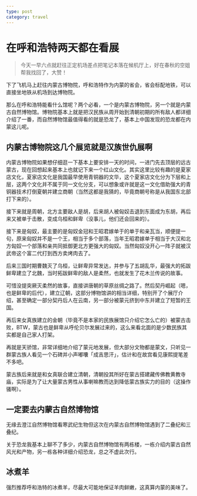 ```yaml
---
type: post
category: travel
---
```


# 在呼和浩特两天都在看展

> 今天一早六点就赶往正定机场差点把笔记本落在候机厅上，好在春秋的空姐帮我找回了，大赞！

下了飞机马上赶往内蒙古博物院，呼和浩特作为内蒙的省会，省会标配地铁，可以直接坐地铁从机场到达博物院。

那么在呼和浩特能看什么馆呢？两个必看，一个是内蒙古博物院，另一个就是内蒙古自然博物馆。博物院基本上就是把汉民族从周开始到清朝初期的所有敌人都详细介绍了一番，而自然博物馆最值得看的就是恐龙了，基本上中国发现的恐龙都在内蒙这儿呢。

## 内蒙古博物院这几个展览就是汉族世仇展啊

内蒙古博物院如果想仔细逛一下基本上要安排一天的时间，一进门先去顶层的远古蒙古，现在回想起来基本上也就记下来一个红山文化。其实这里比较有趣的是夏家店文化，夏家店文化是我国最早使用青铜器的文华，这个夏家店文化分为下层和上层，这两个文化并不属于同一文化分支，可以想象或许就是这一文化借助强大的青铜器技术打倒夏朝并建立商朝（当然这都是我猜的，毕竟商朝号称是从我国东北部打下来的）。

接下来就是周朝，北方主要敌人是胡，后来胡人被匈奴击退到东面成为东胡，再后来又被单于击散，变成乌桓和鲜卑（没事儿，他们还会回来的）。

接下来是匈奴，最主要的是匈奴金冠和王昭君嫁单于的单于和亲瓦当，顺便提一句，原来匈奴并不是一个王，相当于多个部落，当年王昭君嫁单于相当于大汉和北方匈奴一个部落和亲共同抵御更北方更强大的匈奴。当然匈奴没开心一阵子就被汉武帝这个富二代打到西方卖烤肉去了。

后来三国时期曹魏灭了乌桓，让鲜卑异常发达，并参与了五胡乱华，最强大的拓跋鲜卑建立了北魏，当时拓跋鲜卑的敌人是柔然，也就发生了花木兰传说的故事。

可惜没提突厥灭柔然的故事，直接讲唐朝的草原丝绸之路了。然后契丹崛起（嗯，也是鲜卑的后代），建立辽朝，这部分博物馆讲的相当详细，特别开了个展厅介绍，甚至确定一部分契丹后人在云南，另一部分被蒙元挤到中东并建立了短暂的王国。

再后来女真族建立的金朝（毕竟不是本家的民族展馆只介绍它怎么亡的）被蒙古击败，BTW，蒙古也是鲜卑从呼伦贝尔发展过来的，这么来看北面的是少数民族其实都是自己家人打架。

再就是天骄馆，非常详细地介绍了蒙元地发展，但大部分文物都是蒙文，只听见一群蒙古族人看见一个石碑并小声嘟囔「成吉思汗」，估计和在故宫看见康熙提笔差不多吧。

蒙古族后来就是和女真联合建立清朝，清朝投其所好在蒙古搭建藏传佛教黄教寺庙，实际是为了让大量蒙古男性从事喇嘛教而达到降低蒙古族实力的目的（这操作骚啊）。

## 一定要去内蒙古自然博物馆

无缘去澄江自然博物馆看寒武纪生物但这次在内蒙古自然博物馆遇到了二叠纪和三叠纪。

关于恐龙我基本上聊不了多少，内蒙古自然博物馆有两栋楼，一栋介绍内蒙古自然风光和产物，另一栋各种详细介绍恐龙，总之不虚此次行。

## 冰煮羊

强烈推荐呼和浩特的冰煮羊，尽最大可能地保证羊肉鲜嫩，这真算内蒙的美味了。
